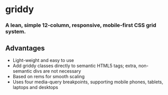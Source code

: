 # griddy
### A lean, simple 12-column, responsive, mobile-first CSS grid system.

## Advantages
* Light-weight and easy to use
* Add griddy classes directly to semantic HTML5 tags; extra, non-semantic divs are not necessary
* Based on rems for smooth scaling
* Uses four media-query breakpoints, supporting mobile phones, tablets, laptops and desktops
